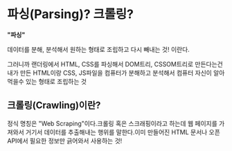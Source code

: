 # ****파싱(Parsing)? 크롤링?****

**"파싱"**

데이터를 분해, 분석해서 원하는 형태로 조립하고 다시 빼내는 것! 이란다.

그러니까 랜더링에서 HTML, CSS를 파싱해서 DOM트리, CSSOM트리로 만든다는건 내가 만든 HTML이랑 CSS, JS파일을 컴퓨터가 분해하고 분석해서 컴퓨터 자신이 알아먹을수 있는 형태로 조립하는 것

## 크롤링(Crawling)이란?

정식 명칭은 "Web Scraping"이다.크롤링 혹은 스크래핑이라고 하는데 웹 페이지를 가져와서 거기서 데이터를 추출해내는 행위를 말한다.이미 만들어진 HTML 문서나 오픈 API에서 필요한 정보만 긁어와서 사용하는 것!

